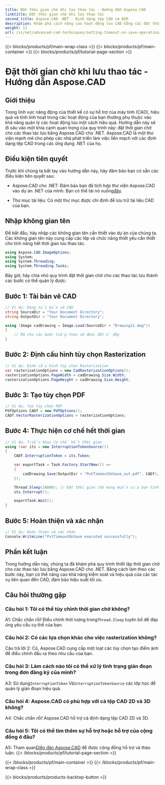 ```yaml
---
title: Đặt thời gian chờ khi lưu thao tác - Hướng dẫn Aspose.CAD
linktitle: Đặt thời gian chờ khi lưu thao tác
second_title: Aspose.CAD .NET - Định dạng tệp CAD và BIM
description: Khám phá cách nâng cao hoạt động lưu CAD bằng cài đặt thời gian chờ bằng Aspose.CAD cho .NET. Tăng cường hiệu quả và khả năng kiểm soát trong các ứng dụng .NET của bạn.
weight: 12
url: /vi/net/advanced-cad-techniques/setting-timeout-on-save-operation/
---
```


{{< blocks/products/pf/main-wrap-class >}}
{{< blocks/products/pf/main-container >}}
{{< blocks/products/pf/tutorial-page-section >}}

# Đặt thời gian chờ khi lưu thao tác - Hướng dẫn Aspose.CAD

## Giới thiệu

Trong lĩnh vực năng động của thiết kế có sự hỗ trợ của máy tính (CAD), hiệu quả và tính linh hoạt trong các hoạt động của bạn thường phụ thuộc vào khả năng quản lý các hoạt động lưu một cách hiệu quả. Hướng dẫn này sẽ đi sâu vào một khía cạnh quan trọng của quy trình này: đặt thời gian chờ cho các thao tác lưu bằng Aspose.CAD cho .NET. Aspose.CAD là một thư viện mạnh mẽ cho phép các nhà phát triển làm việc liền mạch với các định dạng tệp CAD trong các ứng dụng .NET của họ.

## Điều kiện tiên quyết

Trước khi chúng ta bắt tay vào hướng dẫn này, hãy đảm bảo bạn có sẵn các điều kiện tiên quyết sau:

-  Aspose.CAD cho .NET: Đảm bảo bạn đã tích hợp thư viện Aspose.CAD vào dự án .NET của mình. Bạn có thể tải nó xuống[đây](https://releases.aspose.com/cad/net/).

- Thư mục tài liệu: Có một thư mục được chỉ định để lưu trữ tài liệu CAD của bạn.

## Nhập không gian tên

Để bắt đầu, hãy nhập các không gian tên cần thiết vào dự án của chúng ta. Các không gian tên này cung cấp các lớp và chức năng thiết yếu cần thiết cho tính năng hết thời gian lưu thao tác.

```csharp
using Aspose.CAD.ImageOptions;
using System;
using System.Threading;
using System.Threading.Tasks;
```

Bây giờ, hãy chia nhỏ quy trình đặt thời gian chờ cho các thao tác lưu thành các bước có thể quản lý được:

## Bước 1: Tải bản vẽ CAD

```csharp
// Ví dụ: Đang tải bản vẽ CAD
string SourceDir = "Your Document Directory";
string OutputDir = "Your Document Directory";

using (Image cadDrawing = Image.Load(SourceDir + "Drawing11.dwg"))
{
    // Mã cho các bước tiếp theo sẽ được đặt ở đây
}
```

## Bước 2: Định cấu hình tùy chọn Rasterization

```csharp
// Ví dụ: Định cấu hình tùy chọn Rasterization
var rasterizationOptions = new CadRasterizationOptions();
rasterizationOptions.PageWidth = cadDrawing.Size.Width;
rasterizationOptions.PageHeight = cadDrawing.Size.Height;
```

## Bước 3: Tạo tùy chọn PDF

```csharp
// Ví dụ: Tạo tùy chọn PDF
PdfOptions CADf = new PdfOptions();
CADf.VectorRasterizationOptions = rasterizationOptions;
```

## Bước 4: Thực hiện cơ chế hết thời gian

```csharp
// Ví dụ: Triển khai Cơ chế hết thời gian
using (var its = new InterruptionTokenSource())
{
    CADf.InterruptionToken = its.Token;

    var exportTask = Task.Factory.StartNew(() =>
    {
        cadDrawing.Save(OutputDir + "PutTimeoutOnSave_out.pdf", CADf);
    });

    Thread.Sleep(10000); // Đặt thời gian chờ mong muốn của bạn tính bằng mili giây
    its.Interrupt();

    exportTask.Wait();
}
```

## Bước 5: Hoàn thiện và xác nhận

```csharp
// Ví dụ: Hoàn thiện và xác nhận
Console.WriteLine("PutTimeoutOnSave executed successfully");
```

## Phần kết luận

Trong hướng dẫn này, chúng ta đã khám phá quy trình thiết lập thời gian chờ cho các thao tác lưu bằng Aspose.CAD cho .NET. Bằng cách làm theo các bước này, bạn có thể nâng cao khả năng kiểm soát và hiệu quả của các tác vụ liên quan đến CAD, đảm bảo hiệu suất tối ưu.

## Câu hỏi thường gặp

### Câu hỏi 1: Tôi có thể tùy chỉnh thời gian chờ không?

A1: Chắc chắn rồi! Điều chỉnh thời lượng trong`Thread.Sleep` tuyên bố để đáp ứng yêu cầu cụ thể của bạn.

### Câu hỏi 2: Có các lựa chọn khác cho việc rasterization không?

Câu trả lời 2: Có, Aspose.CAD cung cấp một loạt các tùy chọn tạo điểm ảnh để điều chỉnh đầu ra theo nhu cầu của bạn.

### Câu hỏi 3: Làm cách nào tôi có thể xử lý tình trạng gián đoạn trong đơn đăng ký của mình?

 A3: Sử dụng`InterruptionToken` Và`InterruptionTokenSource` các lớp học để quản lý gián đoạn hiệu quả.

### Câu hỏi 4: Aspose.CAD có phù hợp với cả tệp CAD 2D và 3D không?

A4: Chắc chắn rồi! Aspose.CAD hỗ trợ cả định dạng tệp CAD 2D và 3D.

### Câu hỏi 5: Tôi có thể tìm thêm sự hỗ trợ hoặc hỗ trợ của cộng đồng ở đâu?

A5: Tham quan[Diễn đàn Aspose.CAD](https://forum.aspose.com/c/cad/19) để được cộng đồng hỗ trợ và thảo luận.
{{< /blocks/products/pf/tutorial-page-section >}}

{{< /blocks/products/pf/main-container >}}
{{< /blocks/products/pf/main-wrap-class >}}

{{< blocks/products/products-backtop-button >}}
